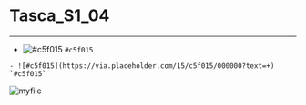 # Tasca_S1_04
---
- ![#c5f015](https://via.placeholder.com/15/c5f015/000000?text=+) `#c5f015`
```
- ![#c5f015](https://via.placeholder.com/15/c5f015/000000?text=+) `#c5f015`

```
![myfile](https://www.reactiongifs.us/wp-content/uploads/2013/10/nuh_uh_conan_obrien.gif)
